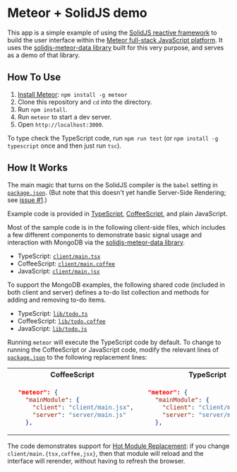 # Meteor + SolidJS demo

This app is a simple example of using the
[SolidJS reactive framework](https://www.solidjs.com/)
to build the user interface within the
[Meteor full-stack JavaScript platform](https://www.meteor.com/).
It uses the
[solidjs-meteor-data library](https://github.com/edemaine/solidjs-meteor-data/)
built for this very purpose, and serves as a demo of that library.

## How To Use

1. [Install Meteor](https://docs.meteor.com/install.html):
   `npm install -g meteor`
2. Clone this repository and `cd` into the directory.
3. Run `npm install`.
4. Run `meteor` to start a dev server.
5. Open `http://localhost:3000`.

To type check the TypeScript code, run `npm run test`
(or `npm install -g typescript` once and then just run `tsc`).

## How It Works

The main magic that turns on the SolidJS compiler is the `babel` setting in
[`package.json`](https://github.com/edemaine/meteor-solidjs-demo/blob/main/package.json).
(But note that this doesn't yet handle Server-Side Rendering; see
[issue #1](https://github.com/edemaine/meteor-solidjs-demo/issues/1).)

Example code is provided in
[TypeScript](https://www.typescriptlang.org/),
[CoffeeScript](https://coffeescript.org/), and
plain JavaScript.

Most of the sample code is in the following client-side files,
which includes a few different components to demonstrate basic signal usage
and interaction with MongoDB via the
[solidjs-meteor-data library](https://github.com/edemaine/solidjs-meteor-data/).

* TypeScript: [`client/main.tsx`](https://github.com/edemaine/meteor-solidjs-demo/blob/main/client/main.tsx)
* CoffeeScript: [`client/main.coffee`](https://github.com/edemaine/meteor-solidjs-demo/blob/main/client/main.coffee)
* JavaScript: [`client/main.jsx`](https://github.com/edemaine/meteor-solidjs-demo/blob/main/client/main.jsx)

To support the MongoDB examples, the following shared code
(included in both client and server) defines a to-do list collection and
methods for adding and removing to-do items.

* TypeScript: [`lib/todo.ts`](https://github.com/edemaine/meteor-solidjs-demo/blob/main/lib/todo.ts)
* CoffeeScript: [`lib/todo.coffee`](https://github.com/edemaine/meteor-solidjs-demo/blob/main/lib/todo.coffee)
* JavaScript: [`lib/todo.js`](https://github.com/edemaine/meteor-solidjs-demo/blob/main/lib/todo.js)

Running `meteor` will execute the TypeScript code by default.
To change to running the CoffeeScript or JavaScript code,
modify the relevant lines of
[`package.json`](https://github.com/edemaine/meteor-solidjs-demo/blob/main/package.json)
to the following replacement lines:

<table>
<tr><th>CoffeeScript</th><th>TypeScript</th></tr>
<tr><td>

```json
  "meteor": {
    "mainModule": {
      "client": "client/main.jsx",
      "server": "server/main.js"
    },
```

</td><td>

```json
  "meteor": {
    "mainModule": {
      "client": "client/main.coffee",
      "server": "server/main.coffee"
    },
```

</td></tr></table>

The code demonstrates support for
[Hot Module Replacement](https://docs.meteor.com/packages/hot-module-replacement.html):
if you change `client/main.{tsx,coffee,jsx}`, then that module will reload and
the interface will rerender, without having to refresh the browser.
